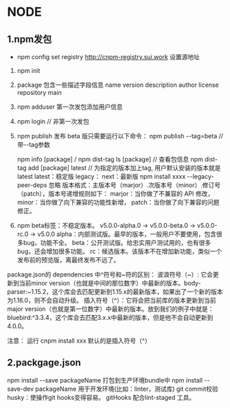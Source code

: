 # NODE

## 1.npm发包
* npm config set registry http://cnpm-registry.sui.work 设置源地址
1. npm init
2. package 包含一些描述字段信息
name
version
description
author
license
repository
main
3. npm adduser 第一次发包添加用户信息
4. npm login // 非第一次发包
5. npm publish
   发布 beta 版只需要运行以下命令： npm publish --tag=beta // 带--tag参数

   npm info [package] / npm dist-tag ls [package] // 查看包信息
   npm dist-tag add [package] latest // 为指定的版本加上tag, 用户默认安装的版本就是latest
   latest：稳定版
   legacy：
   next：最新版
   npm install xxxx --legacy-peer-deps 忽略
版本格式：主版本号（marjor）.次版本号（minor）.修订号（patch），版本号递增规则如下：
marjor：当你做了不兼容的 API 修改，
minor：当你做了向下兼容的功能性新增，
patch：当你做了向下兼容的问题修正。

6. npm beta标签：不稳定版本。
   v5.0.0-alpha.0 -> v5.0.0-beta.0 -> v5.0.0-rc.0 -> v5.0.0
   alpha：内部测试版。最早的版本，一般用户不要使用，包含很多bug，功能不全。
   beta：公开测试版。给忠实用户测试用的，也有很多bug，还会增加很多功能。
   rc：候选版本。该版本不在增加新功能，类似一个发布前的预览版，离最终发布不远了。

package.json的 dependencies 中^符号和~符的区别：
波浪符号（~）: 它会更新到当前minor version（也就是中间的那位数字）中最新的版本。body-parser:~1.15.2，这个库会去匹配更新到1.15.x的最新版本，如果出了一个新的版本为1.16.0，则不会自动升级。
插入符号（^）：它将会把当前库的版本更新到当前major version（也就是第一位数字）中最新的版本。放到我们的例子中就是：bluebird:^3.3.4，这个库会去匹配3.x.x中最新的版本，但是他不会自动更新到4.0.0。

注意： 运行 cnpm install xxx 默认的是插入符号（^）

## 2.packgage.json
npm install --save packageName 打包到生产环境bundle中
npm install --save-dev packageName 用于开发环境(比如：linter，测试库)
git commit校验
   husky：使操作git hooks变得容易。
   gitHooks 配合lint-staged 工具。